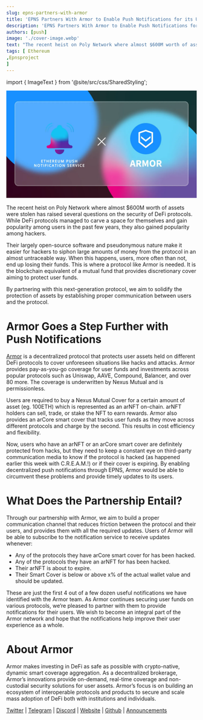 ```yaml
---
slug: epns-partners-with-armor
title: 'EPNS Partners With Armor to Enable Push Notifications for its Users'
description: 'EPNS Partners With Armor to Enable Push Notifications for its Users'
authors: [push]
image: './cover-image.webp'
text: "The recent heist on Poly Network where almost $600M worth of assets were stolen has raised several questions on the security of DeFi protocols. While DeFi protocols managed to carve a space for themselves and gain popularity among users in the past few years, they also gained popularity among hackers."
tags: [ Ethereum
,Epnsproject
]
---
```


import { ImageText } from '@site/src/css/SharedStyling';

![Cover Image of EPNS Partners With Armor to Enable Push Notifications for its Users](./cover-image.webp)

<!--truncate-->

The recent heist on Poly Network where almost $600M worth of assets were stolen has raised several questions on the security of DeFi protocols. While DeFi protocols managed to carve a space for themselves and gain popularity among users in the past few years, they also gained popularity among hackers.

Their largely open-source software and pseudonymous nature make it easier for hackers to siphon large amounts of money from the protocol in an almost untraceable way. When this happens, users, more often than not, end up losing their funds. This is where a protocol like Armor is needed. It is the blockchain equivalent of a mutual fund that provides discretionary cover aiming to protect user funds.

By partnering with this next-generation protocol, we aim to solidify the protection of assets by establishing proper communication between users and the protocol.

# Armor Goes a Step Further with Push Notifications

[Armor](https://armor.fi/) is a decentralized protocol that protects user assets held on different DeFi protocols to cover unforeseen situations like hacks and attacks. Armor provides pay-as-you-go coverage for user funds and investments across popular protocols such as Uniswap, AAVE, Compound, Balancer, and over 80 more. The coverage is underwritten by Nexus Mutual and is permissionless.

Users are required to buy a Nexus Mutual Cover for a certain amount of asset (eg. 100ETH) which is represented as an arNFT on-chain. arNFT holders can sell, trade, or stake the NFT to earn rewards. Armor also provides an arCore smart cover that tracks user funds as they move across different protocols and charge by the second. This results in cost efficiency and flexibility.

Now, users who have an arNFT or an arCore smart cover are definitely protected from hacks, but they need to keep a constant eye on third-party communication media to know if the protocol is hacked (as happened earlier this week with C.R.E.A.M.!) or if their cover is expiring. By enabling decentralized push notifications through EPNS, Armor would be able to circumvent these problems and provide timely updates to its users.

# What Does the Partnership Entail?

Through our partnership with Armor, we aim to build a proper communication channel that reduces friction between the protocol and their users, and provides them with all the required updates. Users of Armor will be able to subscribe to the notification service to receive updates whenever:

- Any of the protocols they have arCore smart cover for has been hacked.
- Any of the protocols they have an arNFT for has been hacked.
- Their arNFT is about to expire.
- Their Smart Cover is below or above x% of the actual wallet value and should be updated.

These are just the first 4 out of a few dozen useful notifications we have identified with the Armor team. As Armor continues securing user funds on various protocols, we’re pleased to partner with them to provide notifications for their users. We wish to become an integral part of the Armor network and hope that the notifications help improve their user experience as a whole.

# About Armor

Armor makes investing in DeFi as safe as possible with crypto-native, dynamic smart coverage aggregation. As a decentralized brokerage, Armor’s innovations provide on-demand, real-time coverage and non-custodial security solutions for user assets. Armor’s focus is on building an ecosystem of interoperable protocols and products to secure and scale mass adoption of DeFi both with institutions and individuals.

[Twitter](https://twitter.com/armorfi) | [Telegram](http://t.me/ArmorFi) | [Discord](https://discord.gg/8HuTB22) | [Website](https://armor.fi/) | [Github](https://github.com/ArmorFi) | [Announcements](http://t.me/armor_ann)
